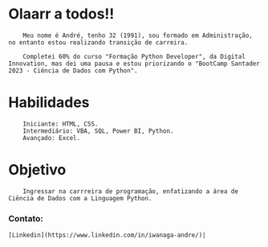 # Olaarr a todos!!

        Meu nome é André, tenho 32 (1991), sou formado em Administração, no entanto estou realizando transição de carreira.

        Completei 60% do curso "Formação Python Developer", da Digital Innovation, mas dei uma pausa e estou priorizando o "BootCamp Santader 2023 - Ciência de Dados com Python".

# Habilidades
        Iniciante: HTML, CSS.
        Intermediário: VBA, SQL, Power BI, Python.
        Avançado: Excel.

# Objetivo
        Ingressar na carrreira de programação, enfatizando a área de Ciência de Dados com a Linguagem Python.

### Contato:
    [Linkedin](https://www.linkedin.com/in/iwanaga-andre/)|